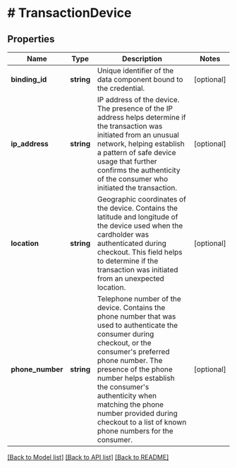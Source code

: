 # # TransactionDevice

## Properties

Name | Type | Description | Notes
------------ | ------------- | ------------- | -------------
**binding_id** | **string** | Unique identifier of the data component bound to the credential. | [optional]
**ip_address** | **string** | IP address of the device. The presence of the IP address helps determine if the transaction was initiated from an unusual network, helping establish a pattern of safe device usage that further confirms the authenticity of the consumer who initiated the transaction. | [optional]
**location** | **string** | Geographic coordinates of the device. Contains the latitude and longitude of the device used when the cardholder was authenticated during checkout. This field helps to determine if the transaction was initiated from an unexpected location. | [optional]
**phone_number** | **string** | Telephone number of the device. Contains the phone number that was used to authenticate the consumer during checkout, or the consumer&#39;s preferred phone number. The presence of the phone number helps establish the consumer&#39;s authenticity when matching the phone number provided during checkout to a list of known phone numbers for the consumer. | [optional]

[[Back to Model list]](../../README.md#models) [[Back to API list]](../../README.md#endpoints) [[Back to README]](../../README.md)

